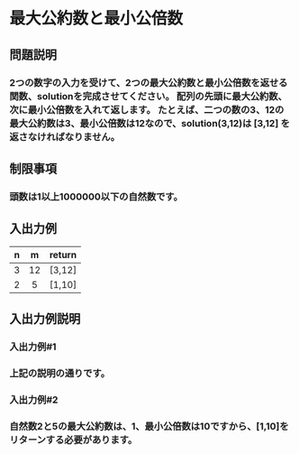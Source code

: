 # 最大公約数と最小公倍数
## 問題説明
### 2つの数字の入力を受けて、2つの最大公約数と最小公倍数を返せる関数、solutionを完成させてください。 配列の先頭に最大公約数、次に最小公倍数を入れて返します。 たとえば、二つの数の3、12の最大公約数は3、最小公倍数は12なので、solution(3,12)は [3,12] を返さなければなりません。

## 制限事項
### 頭数は1以上1000000以下の自然数です。
## 入出力例

|n|m|return|
|:---:|:----:|:----:|
|3| 12|[3,12]|
|2|5|[1,10]|

## 入出力例説明
### 入出力例#1
### 上記の説明の通りです。

### 入出力例#2
### 自然数2と5の最大公約数は、1、最小公倍数は10ですから、[1,10]をリターンする必要があります。